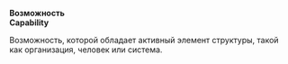 **Возможность** <br>
**Capability**

Возможность, которой обладает активный элемент структуры, такой как организация, человек или система.
